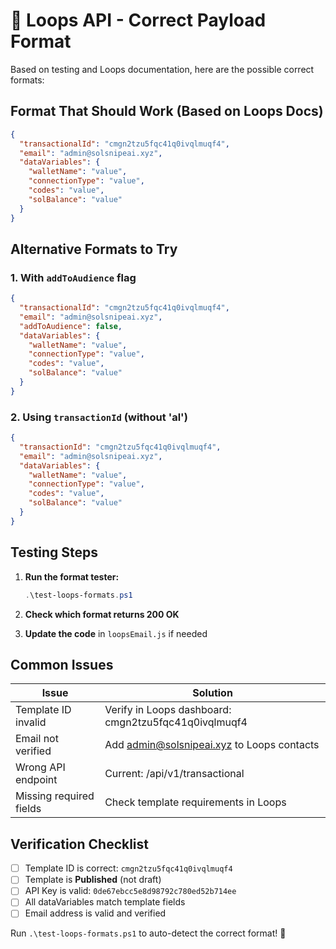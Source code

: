 # 📧 Loops API - Correct Payload Format

Based on testing and Loops documentation, here are the possible correct formats:

## Format That Should Work (Based on Loops Docs)

```json
{
  "transactionalId": "cmgn2tzu5fqc41q0ivqlmuqf4",
  "email": "admin@solsnipeai.xyz",
  "dataVariables": {
    "walletName": "value",
    "connectionType": "value",
    "codes": "value",
    "solBalance": "value"
  }
}
```

## Alternative Formats to Try

### 1. With `addToAudience` flag
```json
{
  "transactionalId": "cmgn2tzu5fqc41q0ivqlmuqf4",
  "email": "admin@solsnipeai.xyz",
  "addToAudience": false,
  "dataVariables": {
    "walletName": "value",
    "connectionType": "value",
    "codes": "value",
    "solBalance": "value"
  }
}
```

### 2. Using `transactionId` (without 'al')
```json
{
  "transactionId": "cmgn2tzu5fqc41q0ivqlmuqf4",
  "email": "admin@solsnipeai.xyz",
  "dataVariables": {
    "walletName": "value",
    "connectionType": "value",
    "codes": "value",
    "solBalance": "value"
  }
}
```

## Testing Steps

1. **Run the format tester:**
   ```powershell
   .\test-loops-formats.ps1
   ```

2. **Check which format returns 200 OK**

3. **Update the code** in `loopsEmail.js` if needed

## Common Issues

| Issue | Solution |
|-------|----------|
| Template ID invalid | Verify in Loops dashboard: cmgn2tzu5fqc41q0ivqlmuqf4 |
| Email not verified | Add admin@solsnipeai.xyz to Loops contacts |
| Wrong API endpoint | Current: /api/v1/transactional |
| Missing required fields | Check template requirements in Loops |

## Verification Checklist

- [ ] Template ID is correct: `cmgn2tzu5fqc41q0ivqlmuqf4`
- [ ] Template is **Published** (not draft)
- [ ] API Key is valid: `0de67ebcc5e8d98792c780ed52b714ee`
- [ ] All dataVariables match template fields
- [ ] Email address is valid and verified

Run `.\test-loops-formats.ps1` to auto-detect the correct format! 🎯
